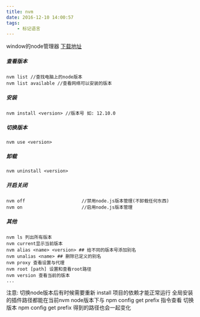 ```yaml
---
title: nvm
date: 2016-12-10 14:00:57
tags: 
    - 标记语言
---
```

window的node管理器
[下载地址](https://github.com/coreybutler/nvm-windows/releases/tag/1.1.7)

##### 查看版本

```shell
nvm list //查找电脑上的node版本
nvm list available //查看网络可以安装的版本
```

##### 安装

```shell
nvm install <version> //版本号 如: 12.10.0
```

##### 切换版本

```shell
nvm use <version>
```

##### 卸载

```shell
nvm uninstall <version>
```



##### 开启关闭

```shell
nvm off                     //禁用node.js版本管理(不卸载任何东西)
nvm on                      //启用node.js版本管理
```

##### 其他

```shell
nvm ls 列出所有版本
nvm current显示当前版本
nvm alias <name> <version> ## 给不同的版本号添加别名
nvm unalias <name> ## 删除已定义的别名
nvm proxy 查看设置与代理
nvm root [path] 设置和查看root路径
nvm version 查看当前的版本
...
```


注意:
切换node版本后有时候需要重新 install 项目的依赖才能正常运行
全局安装的插件路径都能在当前nvm node版本下与 npm config get prefix 指令查看
切换版本 npm config get prefix 得到的路径也会一起变化



